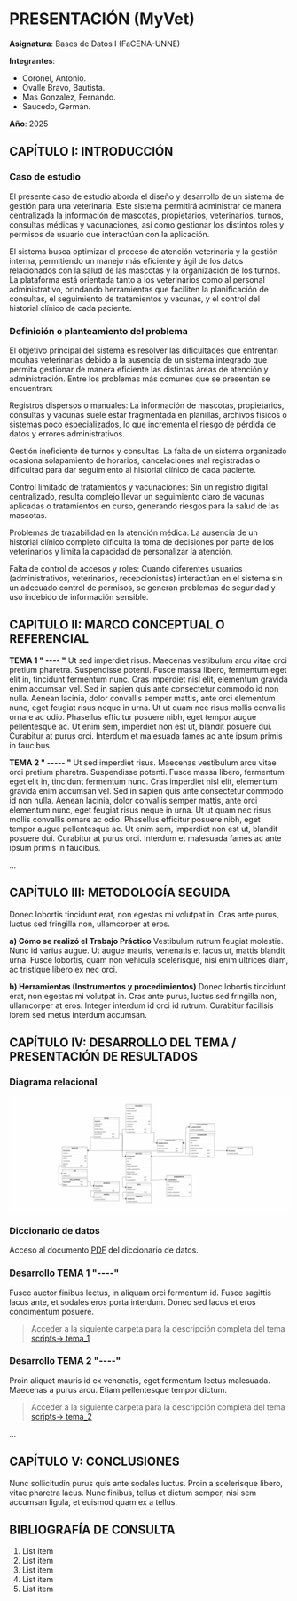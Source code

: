 # PRESENTACIÓN (MyVet)

**Asignatura**: Bases de Datos I (FaCENA-UNNE)

**Integrantes**:
 - Coronel, Antonio.
 - Ovalle Bravo, Bautista.
 - Mas Gonzalez, Fernando.
 - Saucedo, Germán.

**Año**: 2025

## CAPÍTULO I: INTRODUCCIÓN

### Caso de estudio

El presente caso de estudio aborda el diseño y desarrollo de un sistema de gestión para una veterinaria. Este sistema permitirá administrar de manera centralizada la información de mascotas, propietarios, veterinarios, turnos, consultas médicas y vacunaciones, así como gestionar los distintos roles y permisos de usuario que interactúan con la aplicación.

El sistema busca optimizar el proceso de atención veterinaria y la gestión interna, permitiendo un manejo más eficiente y ágil de los datos relacionados con la salud de las mascotas y la organización de los turnos. La plataforma está orientada tanto a los veterinarios como al personal administrativo, brindando herramientas que faciliten la planificación de consultas, el seguimiento de tratamientos y vacunas, y el control del historial clínico de cada paciente.

### Definición o planteamiento del problema

El objetivo principal del sistema es resolver las dificultades que enfrentan mcuhas veterinarias debido a la ausencia de un sistema integrado que permita gestionar de manera eficiente las distintas áreas de atención y administración. Entre los problemas más comunes que se presentan se encuentran:

Registros dispersos o manuales: La información de mascotas, propietarios, consultas y vacunas suele estar fragmentada en planillas, archivos físicos o sistemas poco especializados, lo que incrementa el riesgo de pérdida de datos y errores administrativos.

Gestión ineficiente de turnos y consultas: La falta de un sistema organizado ocasiona solapamiento de horarios, cancelaciones mal registradas o dificultad para dar seguimiento al historial clínico de cada paciente.

Control limitado de tratamientos y vacunaciones: Sin un registro digital centralizado, resulta complejo llevar un seguimiento claro de vacunas aplicadas o tratamientos en curso, generando riesgos para la salud de las mascotas.

Problemas de trazabilidad en la atención médica: La ausencia de un historial clínico completo dificulta la toma de decisiones por parte de los veterinarios y limita la capacidad de personalizar la atención.

Falta de control de accesos y roles: Cuando diferentes usuarios (administrativos, veterinarios, recepcionistas) interactúan en el sistema sin un adecuado control de permisos, se generan problemas de seguridad y uso indebido de información sensible.


## CAPITULO II: MARCO CONCEPTUAL O REFERENCIAL

**TEMA 1 " ---- "** 
Ut sed imperdiet risus. Maecenas vestibulum arcu vitae orci pretium pharetra. Suspendisse potenti. Fusce massa libero, fermentum eget elit in, tincidunt fermentum nunc. Cras imperdiet nisl elit, elementum gravida enim accumsan vel. Sed in sapien quis ante consectetur commodo id non nulla. Aenean lacinia, dolor convallis semper mattis, ante orci elementum nunc, eget feugiat risus neque in urna. Ut ut quam nec risus mollis convallis ornare ac odio. Phasellus efficitur posuere nibh, eget tempor augue pellentesque ac. Ut enim sem, imperdiet non est ut, blandit posuere dui. Curabitur at purus orci. Interdum et malesuada fames ac ante ipsum primis in faucibus.


**TEMA 2 " ----- "** 
Ut sed imperdiet risus. Maecenas vestibulum arcu vitae orci pretium pharetra. Suspendisse potenti. Fusce massa libero, fermentum eget elit in, tincidunt fermentum nunc. Cras imperdiet nisl elit, elementum gravida enim accumsan vel. Sed in sapien quis ante consectetur commodo id non nulla. Aenean lacinia, dolor convallis semper mattis, ante orci elementum nunc, eget feugiat risus neque in urna. Ut ut quam nec risus mollis convallis ornare ac odio. Phasellus efficitur posuere nibh, eget tempor augue pellentesque ac. Ut enim sem, imperdiet non est ut, blandit posuere dui. Curabitur at purus orci. Interdum et malesuada fames ac ante ipsum primis in faucibus.

...

## CAPÍTULO III: METODOLOGÍA SEGUIDA 

Donec lobortis tincidunt erat, non egestas mi volutpat in. Cras ante purus, luctus sed fringilla non, ullamcorper at eros.

 **a) Cómo se realizó el Trabajo Práctico**
Vestibulum rutrum feugiat molestie. Nunc id varius augue. Ut augue mauris, venenatis et lacus ut, mattis blandit urna. Fusce lobortis, quam non vehicula scelerisque, nisi enim ultrices diam, ac tristique libero ex nec orci.

 **b) Herramientas (Instrumentos y procedimientos)**
Donec lobortis tincidunt erat, non egestas mi volutpat in. Cras ante purus, luctus sed fringilla non, ullamcorper at eros. Integer interdum id orci id rutrum. Curabitur facilisis lorem sed metus interdum accumsan. 


## CAPÍTULO IV: DESARROLLO DEL TEMA / PRESENTACIÓN DE RESULTADOS 

### Diagrama relacional
![diagrama_relacional](https://raw.githubusercontent.com/Papulo62/MyVet/refs/heads/main/doc/modelo_relacional.png)

### Diccionario de datos

Acceso al documento [PDF](doc/diccionario_datos.pdf) del diccionario de datos.


### Desarrollo TEMA 1 "----"

Fusce auctor finibus lectus, in aliquam orci fermentum id. Fusce sagittis lacus ante, et sodales eros porta interdum. Donec sed lacus et eros condimentum posuere. 

> Acceder a la siguiente carpeta para la descripción completa del tema [scripts-> tema_1](script/tema01_nombre_tema)

### Desarrollo TEMA 2 "----"

Proin aliquet mauris id ex venenatis, eget fermentum lectus malesuada. Maecenas a purus arcu. Etiam pellentesque tempor dictum. 

> Acceder a la siguiente carpeta para la descripción completa del tema [scripts-> tema_2](script/tema02_nombre_tema)

... 


## CAPÍTULO V: CONCLUSIONES

Nunc sollicitudin purus quis ante sodales luctus. Proin a scelerisque libero, vitae pharetra lacus. Nunc finibus, tellus et dictum semper, nisi sem accumsan ligula, et euismod quam ex a tellus. 



## BIBLIOGRAFÍA DE CONSULTA

 1. List item
 2. List item
 3. List item
 4. List item
 5. List item

